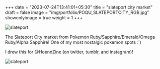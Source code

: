 +++
date = "2023-07-24T13:41:01+05:30"
title = "slateport city market"
draft = false
image = "img/portfolio/POQU_SLATEPORTCITY_RGB.jpg"
showonlyimage = true
weight = 1
+++

![slateport](/img/portfolio/POQU_SLATEPORTCITY_RGB.jpg)

The Slateport City market from Pokemon Ruby/Sapphire/Emerald/Omega Ruby/Alpha Sapphire! One of my most nostalgic pokemon spots :')

I drew this for @HoennZine (on twitter, tumblr, and instagram)!

![slateport](/img/extra/slateport_ex0.jpg)
